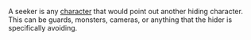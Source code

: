 A seeker is any [character](./Character.md) that would point out another hiding character. This can be guards, monsters, cameras, or anything that the hider is specifically avoiding.